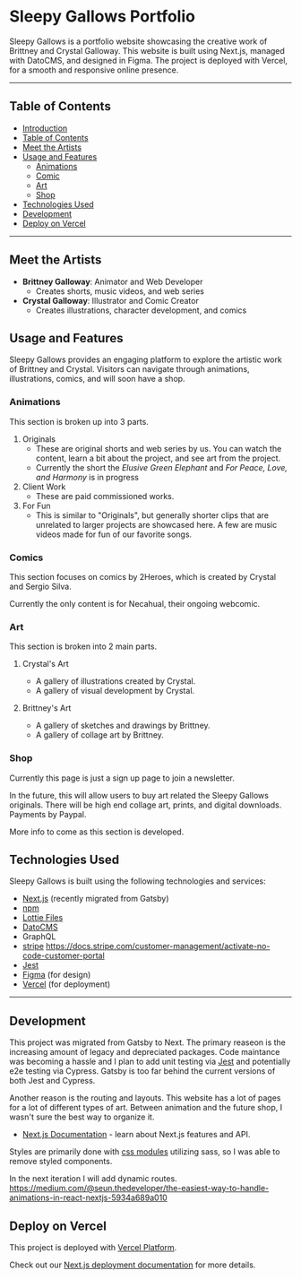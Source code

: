 # Sleepy Gallows Portfolio

Sleepy Gallows is a portfolio website showcasing the creative work of Brittney and Crystal Galloway. This website is built using Next.js, managed with DatoCMS, and designed in Figma. The project is deployed with Vercel, for a smooth and responsive online presence.

---

## Table of Contents

- [Introduction](#sleepy-gallows-portfolio)
- [Table of Contents](#table-of-contents)
- [Meet the Artists](#meet-the-artists)
- [Usage and Features](#usage-and-features)
  - [Animations](#animations)
  - [Comic](#comics)
  - [Art](#art)
  - [Shop](#shop)
- [Technologies Used](#technologies-used)
- [Development](#development)
- [Deploy on Vercel](#deploy-on-vercel)

---

## Meet the Artists

- **Brittney Galloway**: Animator and Web Developer
  - Creates shorts, music videos, and web series
- **Crystal Galloway**: Illustrator and Comic Creator
  - Creates illustrations, character development, and comics

## Usage and Features

Sleepy Gallows provides an engaging platform to explore the artistic work of Brittney and Crystal. Visitors can navigate through animations, illustrations, comics, and will soon have a shop.

### Animations

This section is broken up into 3 parts.

1. Originals
   - These are original shorts and web series by us. You can watch the content, learn a bit about the project, and see art from the project.
   - Currently the short the _Elusive Green Elephant_ and _For Peace, Love, and Harmony_ is in progress
2. Client Work
   - These are paid commissioned works.
3. For Fun
   - This is similar to "Originals", but generally shorter clips that are unrelated to larger projects are showcased here. A few are music videos made for fun of our favorite songs.

### Comics

This section focuses on comics by 2Heroes, which is created by Crystal and Sergio Silva.

Currently the only content is for Necahual, their ongoing webcomic.

### Art

This section is broken into 2 main parts.

1. Crystal's Art

   - A gallery of illustrations created by Crystal.
   - A gallery of visual development by Crystal.

1. Brittney's Art
   - A gallery of sketches and drawings by Brittney.
   - A gallery of collage art by Brittney.

### Shop

Currently this page is just a sign up page to join a newsletter.

In the future, this will allow users to buy art related the Sleepy Gallows originals. There will be high end collage art, prints, and digital downloads.
Payments by Paypal.

More info to come as this section is developed.

## Technologies Used

Sleepy Gallows is built using the following technologies and services:

- [Next.js](https://nextjs.org/) (recently migrated from Gatsby)
- [npm](https://www.npmjs.com/)
- [Lottie Files](https://lottiefiles.com/)
- [DatoCMS](https://www.datocms.com/)
- GraphQL
- [stripe](https://docs.stripe.com/products-prices/overview#get-started)
https://docs.stripe.com/customer-management/activate-no-code-customer-portal
- [Jest](https://jestjs.io/)
- [Figma](https://www.figma.com/design/WLVF5Zg1I4pTRBbGusis0G/SleepyGallows?node-id=1037-2&t=HVdtKwgrkUjReRH0-0) (for design)
- [Vercel](https://vercel.com/) (for deployment)

---

## Development

This project was migrated from Gatsby to Next. The primary reaseon is the increasing amount of legacy and depreciated packages. Code maintance was becoming a hassle and I plan to add unit testing via [Jest](https://nextjs.org/docs/app/building-your-application/testing/jest) and potentially e2e testing via Cypress. Gatsby is too far behind the current versions of both Jest and Cypress.

Another reason is the routing and layouts. This website has a lot of pages for a lot of different types of art. Between animation and the future shop, I wasn't sure the best way to organize it.

- [Next.js Documentation](https://nextjs.org/docs) - learn about Next.js features and API.

Styles are primarily done with [css modules](https://nextjs.org/docs/app/building-your-application/styling/css-modules) utilizing sass, so I was able to remove styled components.

In the next iteration I will add dynamic routes.
https://medium.com/@seun.thedeveloper/the-easiest-way-to-handle-animations-in-react-nextjs-5934a689a010

## Deploy on Vercel

This project is deployed with [Vercel Platform](https://vercel.com/new?utm_medium=default-template&filter=next.js&utm_source=create-next-app&utm_campaign=create-next-app-readme).

Check out our [Next.js deployment documentation](https://nextjs.org/docs/deployment) for more details.
